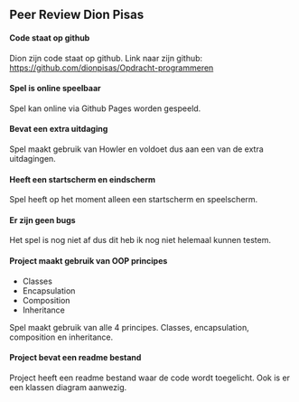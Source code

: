 ## Peer Review Dion Pisas
#### Code staat op github
Dion zijn code staat op github.
Link naar zijn github: https://github.com/dionpisas/Opdracht-programmeren

#### Spel is online speelbaar
Spel kan online via Github Pages worden gespeeld.

#### Bevat een extra uitdaging
Spel maakt gebruik van Howler en voldoet dus aan een van de extra uitdagingen.

#### Heeft een startscherm en eindscherm
Spel heeft op het moment alleen een startscherm en speelscherm.

#### Er zijn geen bugs
Het spel is nog niet af dus dit heb ik nog niet helemaal kunnen testem.


#### Project maakt gebruik van **OOP** principes

* Classes
* Encapsulation
* Composition
* Inheritance

Spel maakt gebruik van alle 4 principes. Classes, encapsulation, composition en inheritance.


#### Project bevat een readme bestand
Project heeft een readme bestand waar de code wordt toegelicht. Ook is er een klassen diagram
aanwezig.